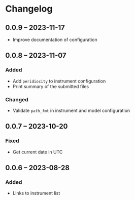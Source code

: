 # Changelog

## 0.0.9 – 2023-11-17

- Improve documentation of configuration

## 0.0.8 – 2023-11-07

### Added
- Add `peridiocity` to instrument configuration
- Print summary of the submitted files

### Changed
- Validate `path_fmt` in instrument and model configuration

## 0.0.7 – 2023-10-20

### Fixed
- Get current date in UTC

## 0.0.6 – 2023-08-28

### Added
- Links to instrument list
